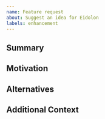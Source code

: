 ```yaml
---
name: Feature request
about: Suggest an idea for Eidolon
labels: enhancement
---
```


## Summary
<!-- Describe the feature you would like to see. -->

## Motivation
<!-- Why is this feature valuable? -->

## Alternatives
<!-- Describe any alternative solutions or features you've considered. -->

## Additional Context
<!-- Add any other context or screenshots about the feature request here. -->
